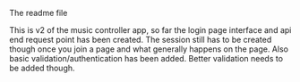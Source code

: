 The readme file

This is v2 of the music controller app, so far the login page interface and api end request point has been created. The session still has to be created though once you join a page and what generally happens on the page. Also basic validation/authentication has been added. Better validation needs to be added though.
